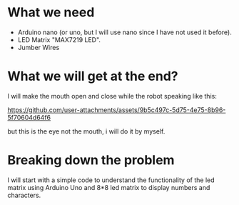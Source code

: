 # What we need
- Arduino nano (or uno, but I will use nano since I have not used it before).
- LED Matrix "MAX7219 LED".
- Jumber Wires

# What we will get at the end?
I will make the mouth open and close while the robot speaking like this: 



https://github.com/user-attachments/assets/9b5c497c-5d75-4e75-8b96-5f70604d64f6 

but this is the eye not the mouth, i will do it by myself.


# Breaking down the problem
I will start with a simple code to understand the functionality of the led matrix using Arduino Uno and 8*8 led matrix to display numbers and characters. 



